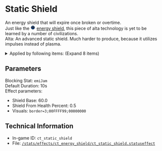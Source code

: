 # Static Shield

An energy shield that will expire once broken or overtime.  
Just like the <img src="https://raw.githubusercontent.com/Ceterai/Enternia/main/stats/effects/ct_energy_shield/ct_energy_shield.png" alt="Energy Shield icon" loading="lazy" width="auto" height="16px"/> [energy shield](https://ceterai.github.io/MyEnternia/Wiki/EnergyShield), this piece of alta technology is yet to be learned by a number of civilizations.  
Alta: An advanced static shield. Much harder to produce, because it utilizes impulses instead of plasma.

<details markdown="1"><summary>Applied by following items: (Expand 8 items)</summary>

- <img src="https://raw.githubusercontent.com/Ceterai/Enternia/main/items/generic/food/tier4/ct_alliana_cake.png" alt="Alliana Cake icon" loading="lazy" width="auto" height="16px"/> [Alliana Cake](https://ceterai.github.io/MyEnternia/Wiki/AllianaCake)
- <img src="https://raw.githubusercontent.com/Ceterai/Enternia/main/items/generic/food/other/WIP/ct_alliana_cake_slice.png" alt="Alliana Cake Slice icon" loading="lazy" width="auto" height="16px"/> [Alliana Cake Slice](https://ceterai.github.io/MyEnternia/Wiki/AllianaCakeSlice)
- <img src="https://raw.githubusercontent.com/Ceterai/Enternia/main/items/generic/food/tier4/ct_alliana_cake.png" alt="Alliana's Love ★ icon" loading="lazy" width="auto" height="16px"/> [Alliana's Love ★](https://ceterai.github.io/MyEnternia/Wiki/Alliana'sLove)
- <img src="https://raw.githubusercontent.com/Ceterai/Enternia/main/items/generic/food/other/WIP/ct_allie_cake.png" alt="Allie Cake icon" loading="lazy" width="auto" height="16px"/> [Allie Cake](https://ceterai.github.io/MyEnternia/Wiki/AllieCake)
- <img src="https://raw.githubusercontent.com/Ceterai/Enternia/main/items/generic/food/tier4/ct_alliana_cake.png" alt="Berry Cake ★★ icon" loading="lazy" width="auto" height="16px"/> [Berry Cake ★★](https://ceterai.github.io/MyEnternia/Wiki/BerryCake)
- <img src="https://raw.githubusercontent.com/Ceterai/Enternia/main/items/generic/other/ct_elite_shielder.png" alt="Elite Shielder ★ icon" loading="lazy" width="auto" height="16px"/> [Elite Shielder ★](https://ceterai.github.io/MyEnternia/Wiki/EliteShielder)
- <img src="https://raw.githubusercontent.com/Ceterai/Enternia/main/items/generic/other/ct_arco_shielder.png" alt="Enviro Shielder ★ icon" loading="lazy" width="auto" height="16px"/> [Enviro Shielder ★](https://ceterai.github.io/MyEnternia/Wiki/EnviroShielder)
- <img src="https://raw.githubusercontent.com/Ceterai/Enternia/main/items/generic/food/other/WIP/ct_trans_cake_slice.png" alt="Orchid Cake Slice icon" loading="lazy" width="auto" height="16px"/> [Orchid Cake Slice](https://ceterai.github.io/MyEnternia/Wiki/OrchidCakeSlice)

</details>

## Parameters

Blocking Stat: `emiJam`  
Default Duration: 10s  
Effect parameters:

- Shield Base: 60.0
- Shield From Health Percent: 0.5
- Visuals: `border=3;00FFFF99;00000000`

## Technical Information

- In-game ID: `ct_static_shield`
- File: [`/stats/effects/ct_energy_shield/ct_static_shield.statuseffect`](https://github.com/Ceterai/Enternia/blob/main/stats/effects/ct_energy_shield/ct_static_shield.statuseffect)
